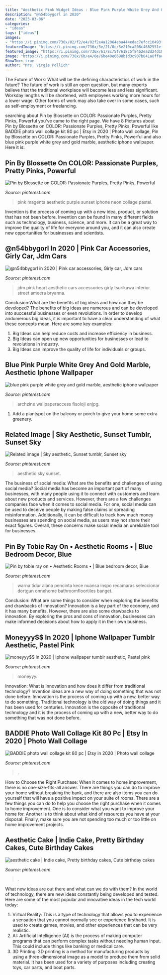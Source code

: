 ```yaml
---
title: "Aesthetic Pink Widget Ideas : Blue Pink Purple White Grey And Gold Marble, Aesthetic Iphone Wallpaper"
description: "@n54bbygorl in 2020"
date: "2023-03-06"
categories:
- "ideas"
tags: ["ideas"]
images:
- "https://i.pinimg.com/736x/02/f2/e4/02f2e4a12064eba444edac7efcc10493.jpg"
featuredImage: "https://i.pinimg.com/736x/5e/21/0c/5e210ca208c4682551ef18eb00d69b14--pink-black-pink-purple.jpg"
featured_image: "https://i.pinimg.com/736x/61/8c/5f/618c5f84b2ea2d24d18857a66a9747c1.jpg"
image: "https://i.pinimg.com/736x/6b/e4/0e/6be40e6698b1d3c907b041a8ffad49b3.jpg"
ShowToc: true
author: "Mrs. Virgie Pollich"
---
```



The Future of Work: What will be the defining characteristics of work in the future?
The future of work is still an open question, but many experts believe that the traditional workplace will become less and less significant. Workday lengths will be shortened, with employees working more hours for a lower wage. Other forms of work may also take over in some cases, such as self-employment or freelancing.

	

		
searching about Pin by Blossette on COLOR: Passionate Purples, Pretty Pinks, Powerful you've came to the right page. We have 8 Pictures about Pin by Blossette on COLOR: Passionate Purples, Pretty Pinks, Powerful like BADDIE photo wall collage kit 80 pc | Etsy in 2020 | Photo wall collage, Pin by Blossette on COLOR: Passionate Purples, Pretty Pinks, Powerful and also blue pink purple white grey and gold marble, aesthetic iphone wallpaper. Here it is:
		
    
## Pin By Blossette On COLOR: Passionate Purples, Pretty Pinks, Powerful

<img loading=lazy src="https://i.pinimg.com/736x/5e/21/0c/5e210ca208c4682551ef18eb00d69b14--pink-black-pink-purple.jpg" onerror="this.onerror=null;this.src='https://tse1.mm.bing.net/th?id=OIP.RvKRLZwvv-cUKwBS-IRWygAAAA&amp;pid=15.1';" alt="Pin by Blossette on COLOR: Passionate Purples, Pretty Pinks, Powerful">

_Source: pinterest.com_

>pink magenta aesthetic purple sunset iphone neon collage pastel. 

	

Invention is the process of coming up with a new idea, product, or solution that has not been before. Invention can be found in many different fields such as technology, business, science, and more. It can be a great way to improve the quality of life for everyone around you, and it can also create new opportunities for businesses and scientists.

    
## @n54bbygorl In 2020 | Pink Car Accessories, Girly Car, Jdm Cars

<img loading=lazy src="https://i.pinimg.com/736x/61/8c/5f/618c5f84b2ea2d24d18857a66a9747c1.jpg" onerror="this.onerror=null;this.src='https://tse1.mm.bing.net/th?id=OIP.ahfmQHuE25F4D6KxRLD4xgHaJ3&amp;pid=15.1';" alt="@n54bbygorl in 2020 | Pink car accessories, Girly car, Jdm cars">

_Source: pinterest.com_

>jdm pink heart aesthetic cars accessories girly tsurikawa interior street ameera bryanna. 

	

Conclusion:What are the benefits of big ideas and how can they be developed?
The benefits of big ideas are numerous and can be developed into successful businesses or even revolutions. In order to develop andumerous big ideas, it is important to have a clear understanding of what these concepts mean. Here are some key examples: 
1. Big Ideas can help reduce costs and increase efficiency in business. 
2. Big Ideas can open up new opportunities for businesses or lead to revolutions in industry. 
3. Big Ideas can improve the quality of life for individuals or groups.

    
## Blue Pink Purple White Grey And Gold Marble, Aesthetic Iphone Wallpaper

<img loading=lazy src="https://i.pinimg.com/736x/2f/bb/c0/2fbbc0aaafa8841264bb136d01e3f4d1.jpg" onerror="this.onerror=null;this.src='https://tse1.mm.bing.net/th?id=OIP.p0f9BZHsKEBoSc9pCLQlcwHaNK&amp;pid=15.1';" alt="blue pink purple white grey and gold marble, aesthetic iphone wallpaper">

_Source: pinterest.com_

>archzine wallpaperaccess fisoloji enjpg. 

	

1. Add a plantspot on the balcony or porch to give your home some extra greenery.

    
## Related Image | Sky Aesthetic, Sunset Tumblr, Sunset Sky

<img loading=lazy src="https://i.pinimg.com/736x/bf/a1/9e/bfa19eddb03c2e0f6b4501dac22eb043.jpg" onerror="this.onerror=null;this.src='https://tse3.mm.bing.net/th?id=OIP.1RoEqg5fkrUjQClTscbR-QHaLH&amp;pid=15.1';" alt="Related image | Sky aesthetic, Sunset tumblr, Sunset sky">

_Source: pinterest.com_

>aesthetic sky sunset. 

	

The business of social media: What are the benefits and challenges of using social media?
Social media has become an important part of many businesses, with many people using it to connect with customers and learn about new products and services. However, there are a few challenges companies face when it comes to social media. For one, social media can be used to deceive people by making false claims or spreading misinformation. Additionally, it can be difficult to track how much money businesses are spending on social media, as users may not share their exact figures. Overall, these concerns make social media an unreliable tool for businesses.

    
## Pin By Tobie Ray On • Aesthetic Rooms • | Blue Bedroom Decor, Blue

<img loading=lazy src="https://i.pinimg.com/736x/cf/e6/57/cfe6577a6bf8e2edf9d6ed81b8638418.jpg" onerror="this.onerror=null;this.src='https://tse4.mm.bing.net/th?id=OIP.xnDWaZo5b85IyKdanmo9sQHaHa&amp;pid=15.1';" alt="Pin by tobie ray on • Aesthetic Rooms • | Blue bedroom decor, Blue">

_Source: pinterest.com_

>warna tidur alana pencinta kece nuansa inspo recamaras seleccionar dortgun onnehome bathroomfloortiles banget. 

	

Conclusion: What are some things to consider when exploring the benefits and drawbacks of innovation?
Innovation is a key part of the economy, and it has many benefits. However, there are also some drawbacks to innovation. By exploring the pros and cons of innovation, businesses can make informed decisions about how to apply it in their own business.

    
## Moneyyy$$ In 2020 | Iphone Wallpaper Tumblr Aesthetic, Pastel Pink

<img loading=lazy src="https://i.pinimg.com/736x/57/c2/ad/57c2ad178db03619d901cecf0c520355.jpg" onerror="this.onerror=null;this.src='https://tse4.mm.bing.net/th?id=OIP.hfuN5L-LoUpO1XR8NgjFpAHaNJ&amp;pid=15.1';" alt="moneyyy$$ in 2020 | Iphone wallpaper tumblr aesthetic, Pastel pink">

_Source: pinterest.com_

>moneyyy. 

	

Innovation: What is innovation and how does it differ from traditional technology?
Invention ideas are a new way of doing something that was not done before. Innovation is the process of coming up with a new, better way to do something. Traditional technology is the old way of doing things and it has been used for centuries. Innovation is the opposite of traditional technology and it is the process of coming up with a new, better way to do something that was not done before.

    
## BADDIE Photo Wall Collage Kit 80 Pc | Etsy In 2020 | Photo Wall Collage

<img loading=lazy src="https://i.pinimg.com/736x/6b/e4/0e/6be40e6698b1d3c907b041a8ffad49b3.jpg" onerror="this.onerror=null;this.src='https://tse4.mm.bing.net/th?id=OIP.sCvQJI7wJ7Z8jbajFF6FvAHaLF&amp;pid=15.1';" alt="BADDIE photo wall collage kit 80 pc | Etsy in 2020 | Photo wall collage">

_Source: pinterest.com_

>. 

	

How to Choose the Right Purchase: When it comes to home improvement, there is no one-size-fits-all answer. There are things you can do to improve your home without breaking the bank, and there are also items you can do yourself that will have a positive impact on your suite of rooms.
There are a few things you can do to help you choose the right purchase when it comes to home improvement. One is to consider what you want to improve your home for. Another is to think about what kind of resources you have at your disposal. Finally, make sure you are not spending too much or too little on home improvement projects.

    
## Aesthetic Cake | Indie Cake, Pretty Birthday Cakes, Cute Birthday Cakes

<img loading=lazy src="https://i.pinimg.com/736x/02/f2/e4/02f2e4a12064eba444edac7efcc10493.jpg" onerror="this.onerror=null;this.src='https://tse4.mm.bing.net/th?id=OIP.9mtkZl0_uM_PuZuDT1uIzwHaJ3&amp;pid=15.1';" alt="aesthetic cake | Indie cake, Pretty birthday cakes, Cute birthday cakes">

_Source: pinterest.com_

>. 

	

What new ideas are out there and what can we do with them?
In the world of technology, there are new ideas constantly being developed and tested. Here are some of the most popular and innovative ideas in the tech world today: 
1. Virtual Reality: This is a type of technology that allows you to experience a sensation that you cannot normally see or experience firsthand. It is used to create games, movies, and other experiences that can be very realistic. 
2. AI: Artificial Intelligence (AI) is the process of making computer programs that can perform complex tasks without needing human input. This could include things like banking or medical care. 
3. 3D Printing: 3D printing is a method for manufacturing products by using a three-dimensional image as a model to produce them from solid material. It has been used for a variety of purposes including creating toys, car parts, and boat parts.

